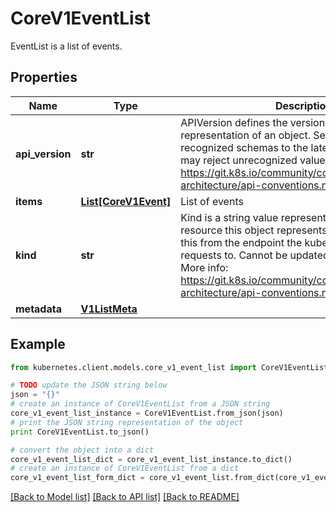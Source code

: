 # CoreV1EventList

EventList is a list of events.

## Properties

Name | Type | Description | Notes
------------ | ------------- | ------------- | -------------
**api_version** | **str** | APIVersion defines the versioned schema of this representation of an object. Servers should convert recognized schemas to the latest internal value, and may reject unrecognized values. More info: https://git.k8s.io/community/contributors/devel/sig-architecture/api-conventions.md#resources | [optional] 
**items** | [**List[CoreV1Event]**](CoreV1Event.md) | List of events | 
**kind** | **str** | Kind is a string value representing the REST resource this object represents. Servers may infer this from the endpoint the kubernetes.client submits requests to. Cannot be updated. In CamelCase. More info: https://git.k8s.io/community/contributors/devel/sig-architecture/api-conventions.md#types-kinds | [optional] 
**metadata** | [**V1ListMeta**](V1ListMeta.md) |  | [optional] 

## Example

```python
from kubernetes.client.models.core_v1_event_list import CoreV1EventList

# TODO update the JSON string below
json = "{}"
# create an instance of CoreV1EventList from a JSON string
core_v1_event_list_instance = CoreV1EventList.from_json(json)
# print the JSON string representation of the object
print CoreV1EventList.to_json()

# convert the object into a dict
core_v1_event_list_dict = core_v1_event_list_instance.to_dict()
# create an instance of CoreV1EventList from a dict
core_v1_event_list_form_dict = core_v1_event_list.from_dict(core_v1_event_list_dict)
```
[[Back to Model list]](../README.md#documentation-for-models) [[Back to API list]](../README.md#documentation-for-api-endpoints) [[Back to README]](../README.md)


